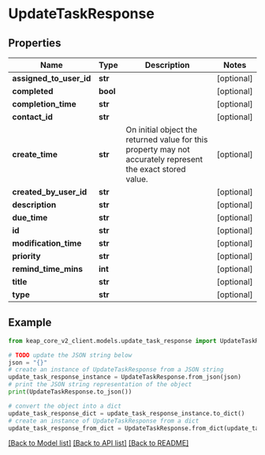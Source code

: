 # UpdateTaskResponse


## Properties

Name | Type | Description | Notes
------------ | ------------- | ------------- | -------------
**assigned_to_user_id** | **str** |  | [optional] 
**completed** | **bool** |  | [optional] 
**completion_time** | **str** |  | [optional] 
**contact_id** | **str** |  | [optional] 
**create_time** | **str** | On initial object the returned value for this property may not accurately represent the exact stored value. | [optional] 
**created_by_user_id** | **str** |  | [optional] 
**description** | **str** |  | [optional] 
**due_time** | **str** |  | [optional] 
**id** | **str** |  | [optional] 
**modification_time** | **str** |  | [optional] 
**priority** | **str** |  | [optional] 
**remind_time_mins** | **int** |  | [optional] 
**title** | **str** |  | [optional] 
**type** | **str** |  | [optional] 

## Example

```python
from keap_core_v2_client.models.update_task_response import UpdateTaskResponse

# TODO update the JSON string below
json = "{}"
# create an instance of UpdateTaskResponse from a JSON string
update_task_response_instance = UpdateTaskResponse.from_json(json)
# print the JSON string representation of the object
print(UpdateTaskResponse.to_json())

# convert the object into a dict
update_task_response_dict = update_task_response_instance.to_dict()
# create an instance of UpdateTaskResponse from a dict
update_task_response_from_dict = UpdateTaskResponse.from_dict(update_task_response_dict)
```
[[Back to Model list]](../README.md#documentation-for-models) [[Back to API list]](../README.md#documentation-for-api-endpoints) [[Back to README]](../README.md)


